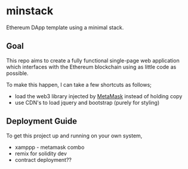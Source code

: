 # minstack
Ethereum DApp template using a minimal stack.


## Goal
This repo aims to create a fully functional single-page web application which interfaces with the Ethereum blockchain using as little code as possible.

To make this happen, I can take a few shortcuts as follows;
 - load the web3 library injected by [MetaMask](https://metamask.io/download.html) instead of holding copy
 - use CDN's to load jquery and bootstrap (purely for styling)

## Deployment Guide
To get this project up and running on your own system, 

 - xamppp - metamask combo
 - remix for solidity dev
 - contract deployment??